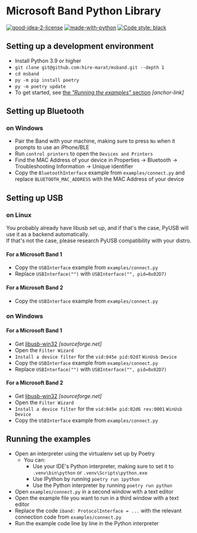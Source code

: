 # Microsoft Band Python Library

[![good-idea-2-license](https://img.shields.io/badge/license-GOOD%20IDEA%202-lightgrey?style=plastic)](#)
[![made-with-python](https://img.shields.io/badge/made%20with-Python-yellow?style=plastic)](https://www.python.org/)
[![Code style: black](https://img.shields.io/badge/code%20style-black-000000.svg?style=plastic)](https://github.com/psf/black)

## Setting up a development environment
* Install Python 3.9 or higher
* `git clone git@github.com:hire-marat/msband.git --depth 1`
* `cd msband`
* `py -m pip install poetry`
* `py -m poetry update`
* To get started, see [the *"Running the examples"* section](#Running-the-examples) *[anchor-link]*

## Setting up Bluetooth
### on Windows
* Pair the Band with your machine, making sure to press `No` when it prompts to use an iPhone/BLE
* Run `control printers` to open the `Devices and Printers`
* Find the MAC Address of your device in Properties -> Bluetooth -> Troubleshooting Information -> Unique identifier
* Copy the `BluetoothInterface` example from `examples/connect.py` and replace `BLUETOOTH_MAC_ADDRESS` with the MAC Address of your device

## Setting up USB
### on Linux
You probably already have libusb set up, and if that's the case, PyUSB will use it as a backend automatically.  
If that's not the case, please research PyUSB compatibility with your distro.
#### For a Microsoft Band 1
* Copy the `USBInterface` example from `examples/connect.py`
* Replace `USBInterface("")` with `USBInterface("", pid=0x02D7)`
#### For a Microsoft Band 2
* Copy the `USBInterface` example from `examples/connect.py`
### on Windows
#### For a Microsoft Band 1
* Get [libusb-win32](//sourceforge.net/projects/libusb-win32/) *[sourceforge.net]*
* Open the `Filter Wizard`
* `Install a device filter` for the `vid:045e pid:02d7` `WinUsb Device`
* Copy the `USBInterface` example from `examples/connect.py`
* Replace `USBInterface("")` with `USBInterface("", pid=0x02D7)`
#### For a Microsoft Band 2
* Get [libusb-win32](//sourceforge.net/projects/libusb-win32/) *[sourceforge.net]*
* Open the `Filter Wizard`
* `Install a device filter` for the `vid:045e pid:02d6 rev:0001` `WinUsb Device`
* Copy the `USBInterface` example from `examples/connect.py`

## Running the examples
* Open an interpreter using the virtualenv set up by Poetry
  * You can:
    * Use your IDE's Python interpreter, making sure to set it to `.venv\bin\python` or `.venv\Scripts\python.exe`
    * Use IPython by running `poetry run ipython`
    * Use the Python interpreter by running `poetry run python`
* Open `examples/connect.py` in a second window with a text editor
* Open the example file you want to run in a third window with a text editor
* Replace the code `iband: ProtocolInterface = ...` with the relevant connection code from `examples/connect.py`
* Run the example code line by line in the Python interpreter
